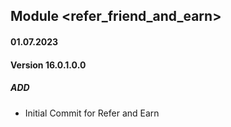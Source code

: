 ## Module <refer_friend_and_earn>
#### 01.07.2023
#### Version 16.0.1.0.0
##### ADD
- Initial Commit for Refer and Earn
